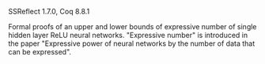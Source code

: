 SSReflect 1.7.0,
Coq 8.8.1

Formal proofs of an upper and lower bounds of expressive number of single hidden layer ReLU neural networks.
"Expressive number" is introduced in the paper "Expressive power of neural networks by the number of data that can be expressed".
